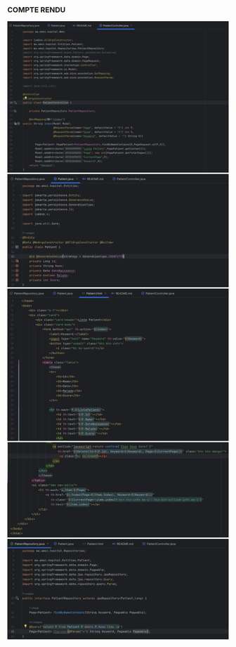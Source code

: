 <h3> COMPTE RENDU </h3>

<img src="Screenshots/Hopital-1.png">
<img src="Screenshots/Hopital-2.png">
<img src="Screenshots/Hopital-3.1.png">
<img src="Screenshots/Hopital-3.2.png">
<img src="Screenshots/Hopital-4.png">

